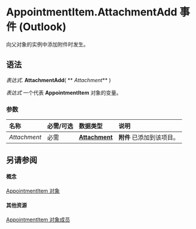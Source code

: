 
# AppointmentItem.AttachmentAdd 事件 (Outlook)

向父对象的实例中添加附件时发生。


## 语法

 _表达式_. **AttachmentAdd**( ** _Attachment_** )

 _表达式_ 一个代表 **AppointmentItem** 对象的变量。


### 参数



|**名称**|**必需/可选**|**数据类型**|**说明**|
|:-----|:-----|:-----|:-----|
| _Attachment_|必需|**[Attachment](3e11582b-ac90-0948-bc37-506570bb287b.md)**|**附件** 已添加到该项目。|

## 另请参阅


#### 概念


[AppointmentItem 对象](204a409d-654e-27aa-643a-8344c631b82d.md)
#### 其他资源


[AppointmentItem 对象成员](c72c459d-6d3c-7a05-aa4a-b1b767ddc0b2.md)